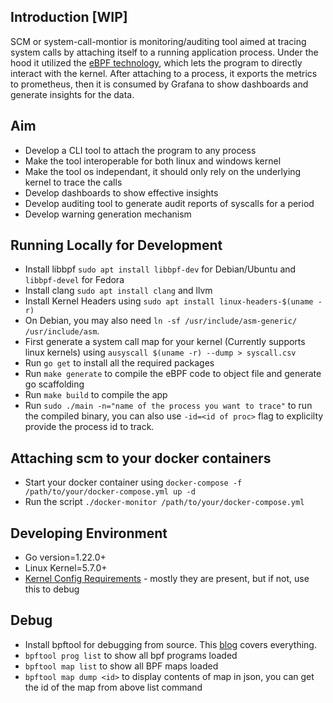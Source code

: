 ## Introduction [WIP]

SCM or system-call-montior is monitoring/auditing tool aimed at tracing system calls by attaching itself to a running application process. Under the hood it utilized the [eBPF technology](https://ebpf.io), which lets the program to directly interact with the kernel. After attaching to a process, it exports the metrics to prometheus, then it is consumed by Grafana to show dashboards and generate insights for the data.

## Aim

- Develop a CLI tool to attach the program to any process
- Make the tool interoperable for both linux and windows kernel
- Make the tool os independant, it should only rely on the underlying kernel to trace the calls
- Develop dashboards to show effective insights
- Develop auditing tool to generate audit reports of syscalls for a period
- Develop warning generation mechanism

## Running Locally for Development

- Install libbpf `sudo apt install libbpf-dev` for Debian/Ubuntu and `libbpf-devel` for Fedora
- Install clang `sudo apt install clang` and llvm
- Install Kernel Headers using `sudo apt install linux-headers-$(uname -r)`
- On Debian, you may also need `ln -sf /usr/include/asm-generic/ /usr/include/asm`.
- First generate a system call map for your kernel (Currently supports linux kernels) using `ausyscall $(uname -r) --dump > syscall.csv`
- Run `go get` to install all the required packages
- Run `make generate` to compile the eBPF code to object file and generate go scaffolding
- Run `make build` to compile the app
- Run `sudo ./main -n="name of the process you want to trace"` to run the compiled binary, you can also use `-id=<id of proc>` flag to explicilty provide the process id to track.

## Attaching scm to your docker containers

- Start your docker container using `docker-compose -f /path/to/your/docker-compose.yml up -d`
- Run the script `./docker-monitor /path/to/your/docker-compose.yml`

## Developing Environment

- Go version=1.22.0+
- Linux Kernel=5.7.0+
- [Kernel Config Requirements](https://github.com/iovisor/bcc/blob/master/docs/kernel_config.md) - mostly they are present, but if not, use this to debug

## Debug

- Install bpftool for debugging from source. This [blog](https://thegraynode.io/posts/bpftool_introduction/) covers everything.
- `bpftool prog list` to show all bpf programs loaded
- `bpftool map list` to show all BPF maps loaded
- `bpftool map dump <id>` to display contents of map in json, you can get the id of the map from above list command
